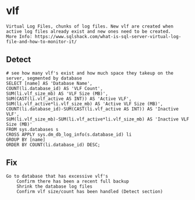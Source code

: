 # vlf

    Virtual Log Files, chunks of log files. New vlf are created when active log files already exist and new ones need to be created.
    More Info: https://www.sqlshack.com/what-is-sql-server-virtual-log-file-and-how-to-monitor-it/
    
## Detect

    # see how many vlf's exist and how much space they takeup on the server, segmented by database
    SELECT [name] AS 'Database Name',
    COUNT(li.database_id) AS 'VLF Count',
    SUM(li.vlf_size_mb) AS 'VLF Size (MB)',
    SUM(CAST(li.vlf_active AS INT)) AS 'Active VLF',
    SUM(li.vlf_active*li.vlf_size_mb) AS 'Active VLF Size (MB)',
    COUNT(li.database_id)-SUM(CAST(li.vlf_active AS INT)) AS 'Inactive VLF',
    SUM(li.vlf_size_mb)-SUM(li.vlf_active*li.vlf_size_mb) AS 'Inactive VLF Size (MB)'
    FROM sys.databases s
    CROSS APPLY sys.dm_db_log_info(s.database_id) li
    GROUP BY [name]
    ORDER BY COUNT(li.database_id) DESC;
    
## Fix

    Go to database that has excessive vlf's
        Confirm there has been a recent full backup
        Shrink the database log files
        Confirm vlf size/count has been handled (Detect section)